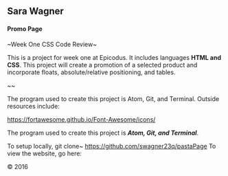 ## Sara Wagner
#### Promo Page

~Week One CSS Code Review~

This is a project for week one at Epicodus. It includes languages **HTML and CSS**. This project will create a promotion of a selected product and incorporate floats, absolute/relative positioning, and tables.

~~

The program used to create this project is Atom, Git, and Terminal. Outside resources include:

https://fortawesome.github.io/Font-Awesome/icons/

The program used to create this project is ***Atom, Git, and Terminal***.

To setup locally, git clone~ https://github.com/swagner23q/pastaPage
To view the website, go here:

&copy; 2016
